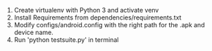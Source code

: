 1. Create virtualenv with Python 3 and activate venv
2. Install Requirements from dependencies/requirements.txt
3. Modify configs/android.config with the right path for the .apk and device name.
4. Run 'python testsuite.py' in terminal




